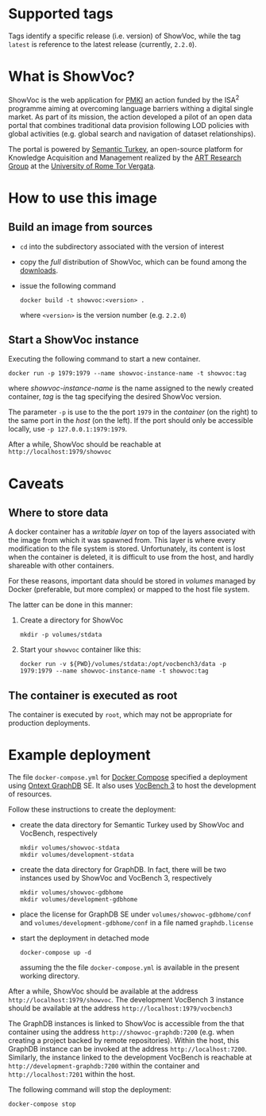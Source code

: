 Supported tags
==============

Tags identify a specific release (i.e. version) of ShowVoc, while the tag `latest` is reference to the latest release (currently, `2.2.0`).

What is ShowVoc?
=============

ShowVoc is the web application for [PMKI](https://ec.europa.eu/isa2/actions/overcoming-language-barriers_en) an action funded by the ISA<sup>2</sup> programme aiming at overcoming language barriers withing
a digital single market. As part of its mission, the action developed a pilot of an open data portal that combines traditional data provision following LOD policies with global activities (e.g. global search and navigation of dataset relationships).

The portal is powered by [Semantic Turkey](http://semanticturkey.uniroma2.it/), an open-source platform for Knowledge Acquisition and Management realized by the [ART Research Group](http://art.uniroma2.it/) at the [University of Rome Tor Vergata](http://www.uniroma2.it/).

How to use this image
=====================

Build an image from sources
---------------------------

* `cd` into the subdirectory associated with the version of interest
* copy the *full* distribution of ShowVoc, which can be found among the [downloads](https://bitbucket.org/art-uniroma2/showvoc/downloads/).
* issue the following command

  `docker build -t showvoc:<version> .`

  where `<version>` is the version number (e.g. `2.2.0`)

Start a ShowVoc instance
---------------------

Executing the following command to start a new container.

`docker run -p 1979:1979 --name showvoc-instance-name -t showvoc:tag`

where *showvoc-instance-name* is the name assigned to the newly created container, *tag* is the tag specifying the desired ShowVoc version.

The parameter `-p` is use to the the port `1979` in the *container* (on the right) to the
same port in the *host* (on the left). If the port should only be accessible locally, use `-p 127.0.0.1:1979:1979`.

After a while, ShowVoc should be reachable at `http://localhost:1979/showvoc` 

Caveats
=======

Where to store data
-------------------

A docker container has a *writable layer* on top of the layers associated with the image from which it was spawned from. This layer is where every modification to the file system is stored. Unfortunately, its content is lost when the container is deleted, it is difficult to use from the host, and hardly shareable with other containers.

For these reasons, important data should be stored in *volumes* managed by Docker (preferable, but more complex) or mapped to the host file system.

The latter can be done in this manner:

1. Create a directory for ShowVoc

   `mkdir -p volumes/stdata`

2. Start your `showvoc` container like this:

   `docker run -v ${PWD}/volumes/stdata:/opt/vocbench3/data -p 1979:1979 --name showvoc-instance-name -t showvoc:tag`

The container is executed as root
---------------------------------

The container is executed by `root`, which may not be appropriate for production deployments.


Example deployment
==================

The file `docker-compose.yml` for [Docker Compose](https://docs.docker.com/compose/) specified a deployment using [Ontext GraphDB](http://graphdb.ontotext.com/) SE. It also uses [VocBench 3](http://vocbench.uniroma2.it/) to host the development of resources.

Follow these instructions to create the deployment:
 * create the data directory for Semantic Turkey used by ShowVoc and VocBench, respectively
   
   ```
   mkdir volumes/showvoc-stdata
   mkdir volumes/development-stdata
   ```
 * create the data directory for GraphDB. In fact, there will be two instances used by
   ShowVoc and VocBench 3, respectively
   
   ```
   mkdir volumes/showvoc-gdbhome
   mkdir volumes/development-gdbhome
   ```

* place the license for GraphDB SE under `volumes/showvoc-gdbhome/conf` and `volumes/development-gdbhome/conf` in a file named `graphdb.license`

* start the deployment in detached mode

  `docker-compose up -d`

  assuming the the file `docker-compose.yml` is available in the present working directory.

After a while, ShowVoc should be available at the address `http://localhost:1979/showvoc`. The development VocBench 3 instance should be available at the address `http://localhost:1979/vocbench3`

The GraphDB instances is linked to ShowVoc is accessible from the that container using the address `http://showvoc-graphdb:7200` (e.g. when creating a project backed by remote repositories). Within the host, this GraphDB instance can be invoked at the address `http://localhost:7200`.
Similarly, the instance linked to the development VocBench is reachable at `http://development-graphdb:7200` within the container and `http://localhost:7201` within the host.

The following command will stop the deployment:

`docker-compose stop`
